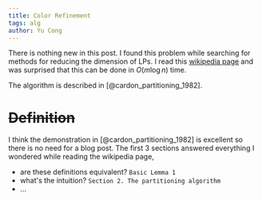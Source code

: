 ```yaml
---
title: Color Refinement
tags: alg
author: Yu Cong
---
```


There is nothing new in this post. I found this problem while searching for methods for reducing the dimension of LPs. I read this [wikipedia page](https://en.wikipedia.org/wiki/Colour_refinement_algorithm) and was surprised that this can be done in $O(m\log n)$ time.

The algorithm is described in [@cardon_partitioning_1982].


# ~~Definition~~

I think the demonstration in [@cardon_partitioning_1982] is excellent so there is no need for a blog post. The first 3 sections answered everything I wondered while reading the wikipedia page,

- are these definitions equivalent? `Basic Lemma 1`
- what's the intuition? `Section 2. The partitioning algorithm`
- ...